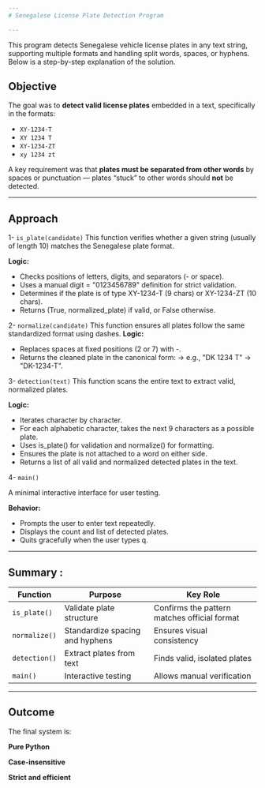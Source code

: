 ```yaml
---
# Senegalese License Plate Detection Program

---
```


This program detects Senegalese vehicle license plates in any text string, supporting multiple formats and handling split words, spaces, or hyphens. Below is a step-by-step explanation of the solution.

## Objective
The goal was to **detect valid license plates** embedded in a text, specifically in the formats:  

- `XY-1234-T`  
- `XY 1234 T`  
- `XY-1234-ZT`  
- `xy 1234 zt`  

A key requirement was that **plates must be separated from other words** by spaces or punctuation — plates “stuck” to other words should **not** be detected.

---

## Approach
1- `is_plate(candidate)`
This function verifies whether a given string (usually of length 10) matches the Senegalese plate format.

**Logic:**
- Checks positions of letters, digits, and separators (- or space).
- Uses a manual digit = "0123456789" definition for strict validation.
- Determines if the plate is of type XY-1234-T (9 chars) or XY-1234-ZT (10 chars).
- Returns (True, normalized_plate) if valid, or False otherwise.

2- `normalize(candidate)`
This function ensures all plates follow the same standardized format using dashes.
**Logic:**
- Replaces spaces at fixed positions (2 or 7) with -.
- Returns the cleaned plate in the canonical form:
→ e.g., "DK 1234 T" → "DK-1234-T".

3- `detection(text)`
This function scans the entire text to extract valid, normalized plates.

**Logic:**
- Iterates character by character.
- For each alphabetic character, takes the next 9 characters as a possible plate.
- Uses is_plate() for validation and normalize() for formatting.
- Ensures the plate is not attached to a word on either side.
- Returns a list of all valid and normalized detected plates in the text.

4- `main()`

A minimal interactive interface for user testing.

**Behavior:**
- Prompts the user to enter text repeatedly.
- Displays the count and list of detected plates.
- Quits gracefully when the user types q.

---
## Summary :
| Function      | Purpose                         | Key Role                                     |
| ------------- | ------------------------------- | -------------------------------------------- |
| `is_plate()`  | Validate plate structure        | Confirms the pattern matches official format |
| `normalize()` | Standardize spacing and hyphens | Ensures visual consistency                   |
| `detection()` | Extract plates from text        | Finds valid, isolated plates                 |
| `main()`      | Interactive testing             | Allows manual verification                   |

---
## Outcome

The final system is:

**Pure Python**

**Case-insensitive**

**Strict and efficient**
